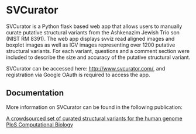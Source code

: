 # SVCurator
SVCurator is a Python flask based web app that allows users to manually curate putative structural variants from the Ashkenazim Jewish Trio son (NIST RM 8391). The web app displays svviz read aligned images and boxplot images as well as IGV images representing over 1200 putative structural variants. For each variant, questions and a comment section were included to describe the size and accuracy of the putative structural variant. 


SVCurator can be accessed here: http://www.svcurator.com/, and registration via Google OAuth is required to access the app. 

## Documentation
More information on SVCurator can be found in the following publication:

[A crowdsourced set of curated structural variants for the human genome PloS Computational Biology](https://journals.plos.org/ploscompbiol/article?id=10.1371/journal.pcbi.1007933)

